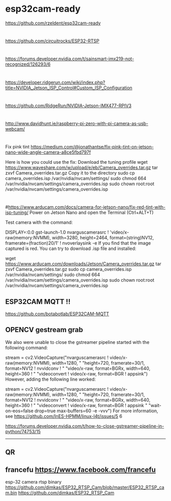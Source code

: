 # esp32cam-ready
https://github.com/rzeldent/esp32cam-ready
#
https://github.com/circuitrocks/ESP32-RTSP
#
https://forums.developer.nvidia.com/t/sainsmart-imx219-not-recognized/126293/6
#
https://developer.ridgerun.com/wiki/index.php?title=NVIDIA_Jetson_ISP_Control#Custom_ISP_Configuration
#
https://github.com/RidgeRun/NVIDIA-Jetson-IMX477-RPIV3
#
http://www.davidhunt.ie/raspberry-pi-zero-with-pi-camera-as-usb-webcam/
#

Fix pink tint
https://medium.com/@jonathantse/fix-pink-tint-on-jetson-nano-wide-angle-camera-a8ce5fbd797f

Here is how you could use the fix:
Download the tuning profile
wget https://www.waveshare.com/w/upload/e/eb/Camera_overrides.tar.gz
tar zxvf Camera_overrides.tar.gz 
Copy it to the directory
sudo cp camera_overrides.isp /var/nvidia/nvcam/settings/
sudo chmod 664 /var/nvidia/nvcam/settings/camera_overrides.isp
sudo chown root:root /var/nvidia/nvcam/settings/camera_overrides.isp
#
#
#https://www.arducam.com/docs/camera-for-jetson-nano/fix-red-tint-with-isp-tuning/
Power on Jetson Nano and open the Terminal (Ctrl+ALT+T)

Test camera with the command:

DISPLAY=:0.0 gst-launch-1.0 nvarguscamerasrc ! 'video/x-raw(memory:NVMM), width=3280, height=2464, format=(string)NV12, framerate=(fraction)20/1' ! nvoverlaysink -e
If you find that the image captured is red. You can try to download .isp file and installed:

wget https://www.arducam.com/downloads/Jetson/Camera_overrides.tar.gz
tar zxvf Camera_overrides.tar.gz
sudo cp camera_overrides.isp /var/nvidia/nvcam/settings/
sudo chmod 664 /var/nvidia/nvcam/settings/camera_overrides.isp
sudo chown root:root /var/nvidia/nvcam/settings/camera_overrides.isp

## ESP32CAM MQTT !!
https://github.com/botabotlab/ESP32CAM-MQTT

## OPENCV gestream grab
We also were unable to close the gstreamer pipeline started with the following command:

stream = cv2.VideoCapture("nvarguscamerasrc ! video/x-raw(memory:NVMM), width=1280, "
                                       "height=720, framerate=30/1, format=NV12 ! nvvidconv ! "
                                       "video/x-raw, format=BGRx, width=640, height=360 ! "
                                       "videoconvert ! video/x-raw, format=BGR ! appsink")
However, adding the following line worked:

stream = cv2.VideoCapture("nvarguscamerasrc ! video/x-raw(memory:NVMM), width=1280, "
                                       "height=720, framerate=30/1, format=NV12 ! nvvidconv ! "
                                       "video/x-raw, format=BGRx, width=640, height=360 ! "
                                       "videoconvert ! video/x-raw, format=BGR ! appsink "
                                       "wait-on-eos=false drop=true max-buffers=60 -e -vvv")
For more information, see https://github.com/InES-HPMM/linux-l4t/issues/5 6

https://forums.developer.nvidia.com/t/how-to-close-gstreamer-pipeline-in-python/74753/15

--------------
## QR
## francefu   https://www.facebook.com/francefu
esp-32  camera rtsp binary  https://github.com/dimkas/ESP32_RTSP_Cam/blob/master/ESP32_RTSP_cam.bin
https://github.com/dimkas/ESP32_RTSP_Cam

